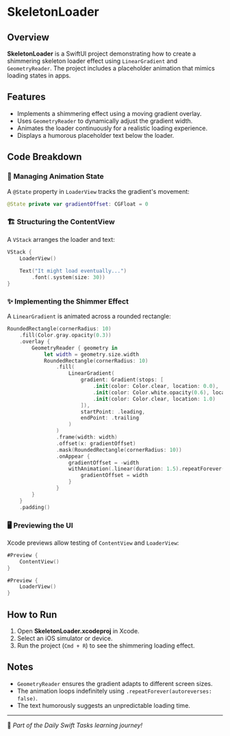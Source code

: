 # SkeletonLoader

## Overview
**SkeletonLoader** is a SwiftUI project demonstrating how to create a shimmering skeleton loader effect using `LinearGradient` and `GeometryReader`. The project includes a placeholder animation that mimics loading states in apps.

## Features
- Implements a shimmering effect using a moving gradient overlay.
- Uses `GeometryReader` to dynamically adjust the gradient width.
- Animates the loader continuously for a realistic loading experience.
- Displays a humorous placeholder text below the loader.

## Code Breakdown

### 🔄 Managing Animation State
A `@State` property in `LoaderView` tracks the gradient's movement:

```swift
@State private var gradientOffset: CGFloat = 0
```

### 🏗️ Structuring the ContentView
A `VStack` arranges the loader and text:

```swift
VStack {
    LoaderView()
    
    Text("It might load eventually...")
        .font(.system(size: 30))
}
```

### ✨ Implementing the Shimmer Effect
A `LinearGradient` is animated across a rounded rectangle:

```swift
RoundedRectangle(cornerRadius: 10)
    .fill(Color.gray.opacity(0.3))
    .overlay {
        GeometryReader { geometry in
            let width = geometry.size.width
            RoundedRectangle(cornerRadius: 10)
                .fill(
                    LinearGradient(
                        gradient: Gradient(stops: [
                            .init(color: Color.clear, location: 0.0),
                            .init(color: Color.white.opacity(0.6), location: 0.5),
                            .init(color: Color.clear, location: 1.0)
                        ]),
                        startPoint: .leading,
                        endPoint: .trailing
                    )
                )
                .frame(width: width)
                .offset(x: gradientOffset)
                .mask(RoundedRectangle(cornerRadius: 10))
                .onAppear {
                    gradientOffset = -width
                    withAnimation(.linear(duration: 1.5).repeatForever(autoreverses: false)) {
                        gradientOffset = width
                    }
                }
        }
    }
    .padding()
```

### 🖥️ Previewing the UI
Xcode previews allow testing of `ContentView` and `LoaderView`:

```swift
#Preview {
    ContentView()
}

#Preview {
    LoaderView()
}
```

## How to Run
1. Open **SkeletonLoader.xcodeproj** in Xcode.
2. Select an iOS simulator or device.
3. Run the project (`Cmd + R`) to see the shimmering loading effect.

## Notes
- `GeometryReader` ensures the gradient adapts to different screen sizes.
- The animation loops indefinitely using `.repeatForever(autoreverses: false)`.
- The text humorously suggests an unpredictable loading time.

---
🚀 *Part of the Daily Swift Tasks learning journey!*